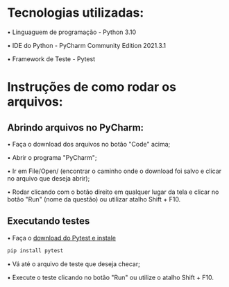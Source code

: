 # Tecnologias utilizadas:

• Linguaguem de programação - Python 3.10

• IDE do Python - PyCharm Community Edition 2021.3.1

• Framework de Teste - Pytest

# Instruções de como rodar os arquivos:

## Abrindo arquivos no PyCharm:

• Faça o download dos arquivos no botão "Code" acima;

• Abrir o programa "PyCharm";

• Ir em File/Open/ (encontrar o caminho onde o download foi salvo e clicar no arquivo que deseja abrir);

• Rodar clicando com o botão direito em qualquer lugar da tela e clicar no botão "Run" (nome da questão) ou utilizar atalho Shift + F10.

## Executando testes

• Faça o [download do Pytest e instale](https://pypi.org/project/pytest/)
```bash
pip install pytest
```

• Vá até o arquivo de teste que deseja checar;

• Execute o teste clicando no botão "Run" ou utilize o atalho Shift + F10. 
